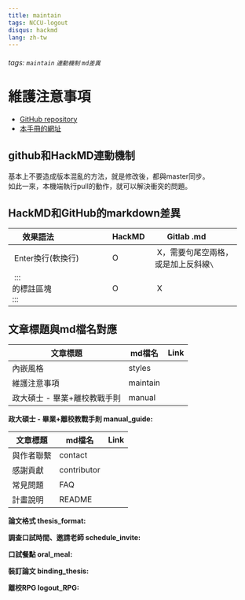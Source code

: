 ```yaml
---
title: maintain
tags: NCCU-logout
disqus: hackmd
lang: zh-tw
---
```


###### tags: `maintain` `連動機制` `md差異`

# 維護注意事項

- [GitHub repository](https://github.com/littlefish0331/NCCU-logout)
- [本手冊的網址]()

## github和HackMD連動機制

基本上不要造成版本混亂的方法，就是修改後，都與master同步。  
如此一來，本機端執行pull的動作，就可以解決衝突的問題。

## HackMD和GitHub的markdown差異

| 效果語法                   | HackMD | Gitlab .md        |
|----------------------------|--------|-------------------|
| Enter換行(軟換行)           | O      | X，需要句尾空兩格，<br>或是加上反斜線`\` |
| :::<br>的標註區塊<br>::: | O      | X                 |

## 文章標題與md檔名對應

| 文章標題                     | md檔名      | Link |
|------------------------------|-------------|------|
| 內嵌風格                     | styles      |      |
| 維護注意事項                 | maintain    |      |
| 政大碩士 - 畢業+離校教戰手則 | manual      |      |

**政大碩士 - 畢業+離校教戰手則 manual_guide:**

| 文章標題                     | md檔名      | Link |
|------------------------------|-------------|------|
| 與作者聯繫                   | contact     |      |
| 感謝貢獻                     | contributor |      |
| 常見問題                     | FAQ         |      |
| 計畫說明                     | README      |      |

**論文格式 thesis_format:**

**調查口試時間、邀請老師 schedule_invite:**

**口試餐點 oral_meal:**

**裝訂論文 binding_thesis:**

**離校RPG logout_RPG:**
